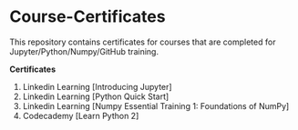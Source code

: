 # Course-Certificates

This repository contains certificates for courses that are completed for Jupyter/Python/Numpy/GitHub training. 

**Certificates**
1. Linkedin Learning [Introducing Jupyter]
2. Linkedin Learning [Python Quick Start]
3. Linkedin Learning [Numpy Essential Training 1: Foundations of NumPy]
4. Codecademy [Learn Python 2]
